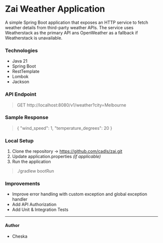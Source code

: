 # Zai Weather Application

A simple Spring Boot application that exposes an HTTP service to fetch weather details from third-party weather APIs.
The service uses Weatherstack as the primary API ans OpenWeather as a fallback if Weatherstack is unavailable.

### Technologies
- Java 21
- Spring Boot
- RestTemplate
- Lombok
- Jackson

### API Endpoint
> GET http://localhost:8080/v1/weather?city=Melbourne

### Sample Response
> {
"wind_speed": 1,
"temperature_degrees": 20
}

### Local Setup
1. Clone the repository -> https://github.com/cadls/zai.git
2. Update application.properties _(if applicable)_
3. Run the application
> ./gradlew bootRun

### Improvements
- Improve error handling with custom exception and global exception handler
- Add API Authorization
- Add Unit & Integration Tests
__________________
#### Author
- Cheska